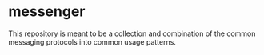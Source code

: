 # messenger

This repository is meant to be a collection and combination of the common messaging protocols into common usage patterns.
